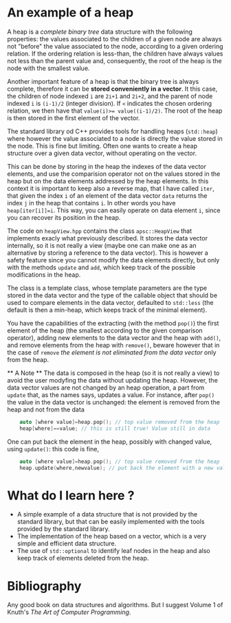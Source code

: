 # An example of a heap #

A heap is a *complete binary tree* data structure with the following properties: the values associated to the children
of a given node are always not "before" the value associated to the node, according to a given ordering relation. If the
ordering relation is less-than, the children have always values not less than the parent value and, consequently, the
root of the heap is the node with the smallest value.

Another important feature of a heap is that the binary tree is always complete, therefore it can be **stored
conveniently in a vector**. It this case, the children of node indexed `i` are
`2i+1` and `2i+2`, and the parent of node indexed `i` is `(i-1)/2` (integer division). If `<` indicates the chosen
ordering relation, we then have that `value(i)>= value((i-1)/2)`. The root of the heap is then stored in the first
element of the vector.

The standard library od C++ provides tools for handling heaps (`std::heap`) where however the value associated to a node
is directly the value stored in the node. This is fine but limiting. Often one wants to create a heap structure over a
given data vector, without operating on the vector.

This can be done by storing in the heap the indexes of the data vector elements, and use the comparision operator not on
the values stored in the heap but on the data elements addressed by the heap elements. In this context it is important
to keep also a reverse map, that I have called `iter`, that given the index `i` of an element of the data vector `data`
returns the index `j` in the heap that contains `i`. In other words you have `heap[iter[i]]=i`. This way, you can easily
operate on data element `i`, since you can recover its position in the heap.

The code on `heapView.hpp` contains the class `apsc::HeapView` that implements exacly what previously described. It
stores the data vector internally, so it is not really a view (maybe one can make one as an alternative by storing a
reference to the data vector). This is however a safety feature since you cannot modify the data elements directly, but
only with the methods `update` and `add`, which keep track of the possible modifications in the heap.

The class is a template class, whose template parameters are the type stored in the data vector and the type of the
callable object that should be used to compare elements in the data vector, defaulted to `std::less` (the default is
then a min-heap, which keeps track of the minimal element).

You have the capabilities of the extracting (with the method `pop()`) the first element of the heap (the smallest
according to the given comparison operator), adding new elements to the data vector and the heap with `add()`, and
remove elements from the heap with `remove()`, beware however that in the case of `remove` *the element is not
eliminated from the data vector* only from the heap.

** A Note ** 
The data is composed in the heap (so it is not really a view) to avoid the user modyfing the data without updating the heap. However, the data vector values are not 
changed by an heap operation, a part from `update` that, as the names says, updates a value. For instance, after `pop()` the value in the data vector is unchanged: the
element is removed from the heap and not from the data

``` c++
    auto [where value]=heap.pop(); // top value removed from the heap
    heap[where]==value; // this is still true! Value still in data
```

One can put back the element in the heap, possibly with changed value, using `update()`: this code is fine,

``` c++
    auto [where value]=heap.pop(); // top value removed from the heap
    heap.update(where,newvalue); // put back the element with a new value.
```


# What do I learn here ? #
 
 - A simple example of a data structure that is not provided by the standard library, but that can be easily implemented
   with the tools provided by the standard library.
 - The implementation of the heap based on a vector, which is a very simple and efficient data structure.
 - The use of `std::optional` to identify leaf nodes in the heap and also keep track of elements deleted from the heap.

# Bibliography #

Any good book on data structures and algorithms. But I suggest Volume 1 of Knuth's *The Art of Computer Programming*.



        
